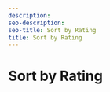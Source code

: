 ```yaml
---
description: 
seo-description: 
seo-title: Sort by Rating
title: Sort by Rating
---
```


# Sort by Rating



